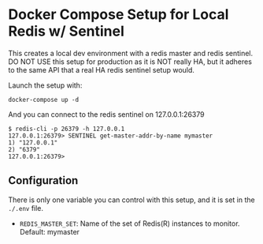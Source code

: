 # Docker Compose Setup for Local Redis w/ Sentinel

This creates a local dev environment with a redis master and redis sentinel. DO NOT USE this setup
for production as it is NOT really HA, but it adheres to the same API that a real HA redis
sentinel setup would.

Launch the setup with:

```text
docker-compose up -d
```

And you can connect to the redis sentinel on 127.0.0.1:26379

```text
$ redis-cli -p 26379 -h 127.0.0.1
127.0.0.1:26379> SENTINEL get-master-addr-by-name mymaster
1) "127.0.0.1"
2) "6379"
127.0.0.1:26379>
```

## Configuration

There is only one variable you can control with this setup, and it is set in the `./.env` file.

- `REDIS_MASTER_SET`: Name of the set of Redis(R) instances to monitor. Default: mymaster

